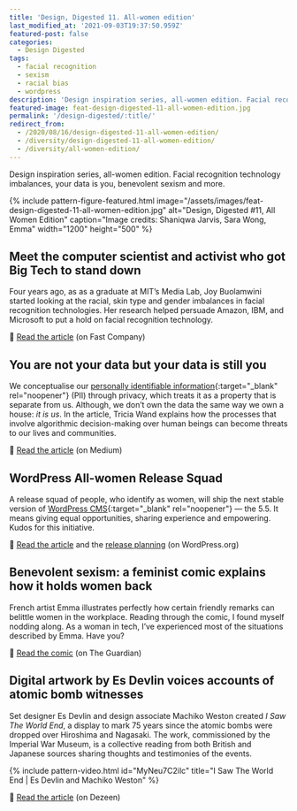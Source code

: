 ```yaml
---
title: 'Design, Digested 11. All-women edition'
last_modified_at: '2021-09-03T19:37:50.959Z'
featured-post: false
categories:
  - Design Digested
tags:
  - facial recognition
  - sexism
  - racial bias
  - wordpress
description: 'Design inspiration series, all-women edition. Facial recognition technology imbalances, your data is you, benevolent sexism and more.'
featured-image: feat-design-digested-11-all-women-edition.jpg
permalink: '/design-digested/:title/'
redirect_from:
  - /2020/08/16/design-digested-11-all-women-edition/
  - /diversity/design-digested-11-all-women-edition/
  - /diversity/all-women-edition/
---
```


<p class="lead">Design inspiration series, all-women edition. Facial recognition technology imbalances, your data is you, benevolent sexism and more.</p>

<!--more-->

{% include pattern-figure-featured.html image="/assets/images/feat-design-digested-11-all-women-edition.jpg" alt="Design, Digested #11, All Women Edition" caption="Image credits: Shaniqwa Jarvis, Sara Wong, Emma" width="1200" height="500" %}

## Meet the computer scientist and activist who got Big Tech to stand down

Four years ago, as as a graduate at MIT’s Media Lab, Joy Buolamwini started looking at the racial, skin type and gender imbalances in facial recognition technologies. Her research helped persuade Amazon, IBM, and Microsoft to put a hold on facial recognition technology.

<p class="detached">🔗 <a href="https://www.fastcompany.com/90525023/most-creative-people-2020-joy-buolamwini" target="_blank" rel="noopener">Read the article</a> (on Fast Company)</p>

## You are not your data but your data is still you

We conceptualise our [personally identifiable information](https://en.wikipedia.org/wiki/Personal_data){:target="_blank" rel="noopener"} (PII) through privacy, which treats it as a property that is separate from us. Although, we don’t own the data the same way we own a house: _it is us_. In the article, Tricia Wand explains how the processes that involve algorithmic decision-making over human beings can become threats to our lives and communities.

<p class="detached">🔗 <a href="https://deepdives.in/you-are-not-your-data-but-your-data-is-still-you-b41d2478ece2" target="_blank" rel="noopener">Read the article</a> (on Medium)</p>

## WordPress All-women Release Squad

A release squad of people, who identify as women, will ship the next stable version of [WordPress CMS](https://en.wikipedia.org/wiki/WordPress){:target="_blank" rel="noopener"} — the 5.5. It means giving equal opportunities, sharing experience and empowering. Kudos for this initiative.

<p class="detached">🔗 <a href="https://make.wordpress.org/core/2020/03/11/all-women-release-squad/">Read the article</a> and the <a href="https://make.wordpress.org/core/2020/08/13/wordpress-5-6-release-planning/" target="_blank" rel="noopener">release planning</a> (on WordPress.org)</p>

## Benevolent sexism: a feminist comic explains how it holds women back

French artist Emma illustrates perfectly how certain friendly remarks can belittle women in the workplace. Reading through the comic, I found myself nodding along. As a woman in tech, I’ve experienced most of the situations described by Emma. Have you?

<p class="detached">🔗 <a href="https://www.theguardian.com/books/2020/aug/13/benevolent-sexism-a-feminist-comic-explains-how-it-holds-women-back" target="_blank" rel="noopener">Read the comic</a> (on The Guardian)</p>

## Digital artwork by Es Devlin voices accounts of atomic bomb witnesses

Set designer Es Devlin and design associate Machiko Weston created _I Saw The World End_, a display to mark 75 years since the atomic bombs were dropped over Hiroshima and Nagasaki. The work, commissioned by the Imperial War Museum, is a collective reading from both British and Japanese sources sharing thoughts and testimonies of the events.

{% include pattern-video.html id="MyNeu7C2ilc" title="I Saw The World End | Es Devlin and Machiko Weston" %}

<p class="detached">🔗 <a href="https://www.dezeen.com/2020/08/13/es-devlin-machiko-weston-hiroshima-bombing-i-saw-the-world-end/" target="_blank" rel="noopener">Read the article</a> (on Dezeen)</p>
